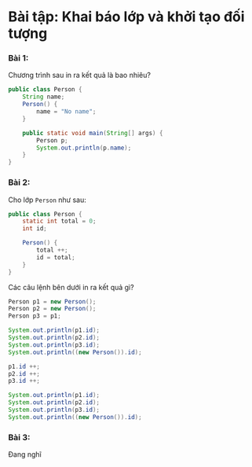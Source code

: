 # Bài tập: Khai báo lớp và khởi tạo đối tượng

### Bài 1:
Chương trình sau in ra kết quả là bao nhiêu?

```java
public class Person {
    String name;
    Person() {
        name = "No name";
    }

    public static void main(String[] args) {
        Person p;
        System.out.println(p.name);
    }
}
```

### Bài 2:
Cho lớp `Person` như sau:
```java
public class Person {
    static int total = 0;
    int id;

    Person() {
        total ++;
        id = total;
    }
}
```

Các câu lệnh bên dưới in ra kết quả gì?
```java
Person p1 = new Person();
Person p2 = new Person();
Person p3 = p1;

System.out.println(p1.id);
System.out.println(p2.id);
System.out.println(p3.id);
System.out.println((new Person()).id);

p1.id ++;
p2.id ++;
p3.id ++;

System.out.println(p1.id);
System.out.println(p2.id);
System.out.println(p3.id);
System.out.println((new Person()).id);
```

### Bài 3:
Đang nghĩ
